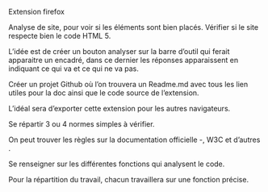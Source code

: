 Extension firefox

Analyse de site, pour voir si les éléments sont bien placés.
Vérifier si le site respecte bien le code HTML 5.

L’idée est de créer un bouton analyser sur la barre d’outil qui ferait apparaitre un encadré, dans ce dernier les réponses apparaissent en indiquant ce qui va et ce qui ne va pas.

Créer un projet Github où l’on trouvera un Readme.md avec tous les lien utiles pour la doc ainsi que le code source de l’extension.

L’idéal sera d’exporter cette extension pour les autres navigateurs.

Se répartir 3 ou 4 normes simples à vérifier.

On peut trouver les règles sur la documentation officielle -, W3C et d’autres .

Se renseigner sur les différentes fonctions qui analysent le code.

Pour la répartition du travail, chacun travaillera sur une fonction précise.
